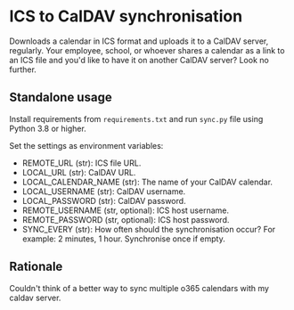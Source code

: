 # ICS to CalDAV synchronisation
Downloads a calendar in ICS format and uploads it to a CalDAV server, regularly.
Your employee, school, or whoever shares a calendar as a link to an ICS file
and you'd like to have it on another CalDAV server?
Look no further.

## Standalone usage
Install requirements from `requirements.txt` and run `sync.py` file
using Python 3.8 or higher.

Set the settings as environment variables:
* REMOTE_URL (str): ICS file URL.
* LOCAL_URL (str): CalDAV URL.
* LOCAL_CALENDAR_NAME (str): The name of your CalDAV calendar.
* LOCAL_USERNAME (str): CalDAV username.
* LOCAL_PASSWORD (str): CalDAV password.
* REMOTE_USERNAME (str, optional): ICS host username.
* REMOTE_PASSWORD (str, optional): ICS host password.
* SYNC_EVERY (str): How often should the synchronisation occur? For example: 2 minutes, 1 hour. Synchronise once if empty.

## Rationale
Couldn't think of a better way to sync multiple o365 calendars with my caldav server.
